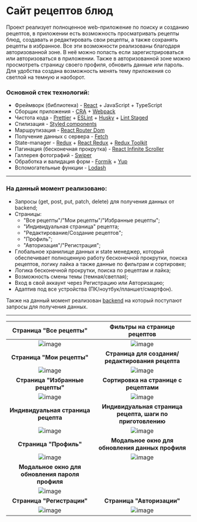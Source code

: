 # Сайт рецептов блюд

Проект реализует полноценное web-приложение по поиску и созданию рецептов, в приложении есть возможность просматривать рецепты блюд, создавать и редактировать свои рецепты, а также сохранять рецепты в избранное. Все эти возможности реализованы благодаря авторизованной зоне. В неё можно попасть если зарегистрироваться или авторизоваться в приложении. Также в авторизованной зоне можно просмотреть страницу своего профиля, обновить данные или пароль. Для удобства создана возможность менять тему приложения со светлой на темную и наоборот.

### Основной стек технологий:
* Фреймворк (библиотека) - [React](https://react.dev/) + JavaScript + TypeScript
* Сборщик приложения - [CRA](https://create-react-app.dev/docs/getting-started/) + [Webpack](https://webpack.js.org/)
* Чистота кода - [Prettier](https://prettier.io/) + [ESLint](https://eslint.org/) + [Husky](https://www.npmjs.com/package/husky) + [Lint Staged](https://www.npmjs.com/package/lint-staged)
* Стилизация - [Styled components](https://styled-components.com/)
* Маршрутизация - [React Router Dom](https://reactrouter.com/en/main)
* Получение данных с сервера - [Fetch](https://learn.javascript.ru/fetch)
* State-manager - [Redux](https://redux.js.org/) + [React Redux](https://react-redux.js.org/) + [Redux Toolkit](https://redux-toolkit.js.org/)
* Пагинация (бесконечная прокрутка) - [React Infinite Scroller](https://www.npmjs.com/package/react-infinite-scroller)
* Галлерея фотографий - [Swiper](https://swiperjs.com/)
* Обработка и валидация форм - [Formik](https://formik.org/) + [Yup](https://www.npmjs.com/package/yup)
* Вспомогательные функции - [Lodash](https://lodash.com/)

___
### На данный момент реализовано:
* Запросы (get, post, put, patch, delete) для получения данных от backend;
* Страницы:
  * "Все рецепты"/"Мои рецепты"/"Избранные рецепты";
  * "Индивидуальная страница" рецепта;
  * "Редактирование/Создание рецептов";
  * "Профиль";
  * "Авторизация"/"Регистрация";
* Глобальное хранилище данных и state менеджер, который обеспечивает полноценную работу бесконечной прокрутки, поиска рецептов, логику лайка а также данные по фильтрам и сортировке;
* Логика бесконечной прокрутки, поиска по рецептам и лайка;
* Возможность смены темы (темная/светлая);
* Вход в свой аккаунт через Регистрацию или Авторизацию;
* Адаптив под все устройства (ПК/ноутбук/планшет/смартфон).

Также на данный момент реализован [backend](https://github.com/Dima-Zavr/recipes-back) на который поступают запросы для получения данных.
___

|Страница "Все рецепты"|Фильтры на странице рецептов|
|:--------------:|:--------------:|
|![image](https://github.com/user-attachments/assets/497dcd3a-e206-4b76-8e51-12f2914011d4)|![image](https://github.com/user-attachments/assets/894c1834-aeaa-4714-a748-1475544a19b9)|
|**Страница "Мои рецепты"**|**Страница для создания/редактирования рецепта**|
![image](https://github.com/user-attachments/assets/8f147000-141e-49f0-a2e0-2dda26ff6a96)|![image](https://github.com/user-attachments/assets/9d9c04e6-519e-4fa0-8bd5-02043dbda50c)|
|**Страница "Избранные рецепты"**|**Сортировка на странице с рецептами**|
![image](https://github.com/user-attachments/assets/f99ef842-6b1c-4d55-b7cd-88fd9534dbc6)|![image](https://github.com/user-attachments/assets/56b6d424-a6ff-40b3-bcfc-5655a9bfa465)|
|**Индивидуальная страница рецепта**|**Индивидуальная страница рецепта, шаги по приготовлению**|
|![image](https://github.com/user-attachments/assets/55e9d100-9e90-474d-8765-575249d0d099)|![image](https://github.com/user-attachments/assets/4dd9ac76-0254-4861-99d9-4bdabb07bcbf)|
|**Страница "Профиль"**|**Модальное окно для обновления данных профиля**|
|![image](https://github.com/user-attachments/assets/3f176892-030d-4a15-950d-e7bbcb47c16b)|![image](https://github.com/user-attachments/assets/80754339-8bb6-43bb-9ce1-291f741986e2)|
|**Модальное окно для обновления пароля профиля**||
|![image](https://github.com/user-attachments/assets/564ebb1f-67f6-47e5-b9b7-9528c88dd277)||
|**Страница "Регистрации"**|**Страница "Авторизации"**|
|![image](https://github.com/user-attachments/assets/a3110bf7-2ba2-454d-946e-ba5a2b2e60c3)|![image](https://github.com/user-attachments/assets/59ab8e6d-c873-4f5c-bf84-052728bbb949)|
